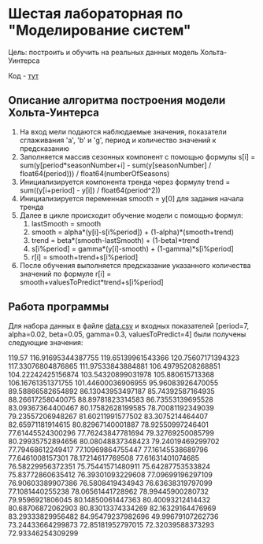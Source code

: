 # Шестая лабораторная по "Моделирование систем"

Цель: построить и обучить на реальных данных модель Хольта-Уинтерса

Код - [тут](main.go)

## Описание алгоритма построения модели Хольта-Уинтерса

1. На вход мели подаются наблюдаемые значения, показатели сглаживания 'a', 'b' и 'g', период и количество значений к предсказанию
2. Заполняется массив сезонных компонент с помощью формулы s[i] = sum(y[period*seasonNumber+i] - sum(y[seasonNumber] / float64(period))) / float64(numberOfSeasons)
3. Инициализируется компонента тренда через формулу trend = sum((y[i+period] - y[i]) / float64(period^2))
4. Инициализируется переменная smooth = y[0] для задания начала тренда
5. Далее в цикле происходит обучение модели с помощью формул:
   1. lastSmooth = smooth
   2. smooth = alpha*(y[i]-s[i%period]) + (1-alpha)*(smooth+trend)
   3. trend = beta*(smooth-lastSmooth) + (1-beta)*trend
   4. s[i%period] = gamma*(y[i]-smooth) + (1-gamma)*s[i%period]
   5. r[i] = smooth+trend+s[i%period]
6. После обучения выполняется предсказание указанного количества значений по формуле r[i] = smooth+valuesToPredict\*trend+s[i%period]

## Работа программы

Для набора данных в файле [data.csv](data.csv) и входных показателей [period=7, alpha=0.02, beta=0.05, gamma=0.3, valuesToPredict=4] были получены следующие значения:

119.57 116.91695344387755 119.65139961543366 120.75607171394323 117.33076804876865 111.97533843884881 106.49795208268851 104.22242425156874 103.54320899031978 105.880615713368 106.16761351371755 101.44600036906955 95.96083926470055 89.58866582654892 86.13043953497187 85.74392587164935 88.26617258040075 88.89781823314583 86.73553139695528 83.09367364400467 80.17582628199585 78.70081192349039 79.23557206948267 81.60211991577502 83.3075214464407 82.65971181914615 80.82967140001887 78.92550997246401 77.61445524300296 77.76243847781694 79.32769250085799 80.29935752894656 80.08048837348423 79.24019469299702 77.79468612249417 77.10969864755447 77.16145538689796 77.6461008157301 78.17214617769508 77.61631401074685 76.58229956372351 75.75441571480911 75.64287753533824 75.83772860635412 76.39301093229608 77.09699196297109 76.90603389907386 76.5808419434943 76.63638319797099 77.1081440255238 78.06561441728962 78.99445900280732 79.9596921806045 80.14850061447363 80.40093212414432 80.68706872062903 80.83013374334269 82.16329164476969 83.29333829956482 84.95479237982696 49.99679107262736 73.24433664299873 72.85181952797015 72.32039588373293 72.93346254309299
